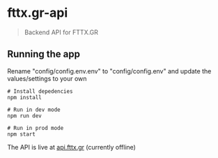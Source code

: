 # fttx.gr-api

> Backend API for FTTX.GR

## Running the app

Rename "config/config.env.env" to "config/config.env" and update the values/settings to your own

```
# Install depedencies
npm install

# Run in dev mode
npm run dev

# Run in prod mode
npm start
```

The API is live at [api.fttx.gr](https://api.fttx.gr) (currently offline)
